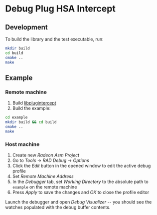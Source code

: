 # Debug Plug HSA Intercept

## Development

To build the library and the test executable, run:

```sh
mkdir build
cd build
cmake ..
make
```

## Example

### Remote machine

1. Build [libplugintercept](#Development)
2. Build the example:
```sh
cd example
mkdir build && cd build
cmake ..
make
```

### Host machine

1. Create new *Radeon Asm Project*
2. Go to *Tools* -> *RAD Debug* -> *Options*
3. Click the *Edit* button in the opened window to edit the active debug profile
4. Set *Remote Machine Address*
5. In the *Debugger* tab, set *Working Directory* to the absolute path
to `example` on the remote machine
6. Press *Apply* to save the changes and *OK* to close the profile editor

Launch the debugger and open *Debug Visualizer* -- you should see the watches populated with the debug buffer contents.
